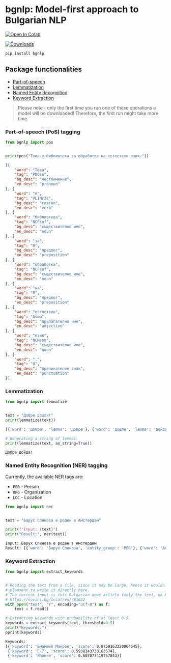 # **bgnlp**: Model-first approach to Bulgarian NLP
<a href="https://colab.research.google.com/drive/1etvcxad0f754pjSdjremDftq16o_oMTh?usp=sharing"><img src="https://camo.githubusercontent.com/84f0493939e0c4de4e6dbe113251b4bfb5353e57134ffd9fcab6b8714514d4d1/68747470733a2f2f636f6c61622e72657365617263682e676f6f676c652e636f6d2f6173736574732f636f6c61622d62616467652e737667" alt="Open In Colab" data-canonical-src="https://colab.research.google.com/assets/colab-badge.svg" style="max-width: 100%;"></a>

[![Downloads](https://static.pepy.tech/personalized-badge/bgnlp?period=total&units=international_system&left_color=grey&right_color=blue&left_text=pip%20downloads)](https://pypi.org/project/bgnlp/)

```sh
pip install bgnlp
```

## Package functionalities
- [Part-of-speech](#pos)
- [Lemmatization](#lemma)
- [Named Entity Recognition](#ner)
- [Keyword Extraction](#keywords)

> Please note - only the first time you run one of these operations a model will be downloaded! Therefore, the first run might take more time.


<a id="pos"></a>

### Part-of-speech (PoS) tagging

```python
from bgnlp import pos


print(pos("Това е библиотека за обработка на естествен език."))
```

```json
[{
    "word": "Това",
    "tag": "PDOsn",
    "bg_desc": "местоимение",
    "en_desc": "pronoun"
}, {
    "word": "е",
    "tag": "VLINr3s",
    "bg_desc": "глагол",
    "en_desc": "verb"
}, {
    "word": "библиотека",
    "tag": "NCFsof",
    "bg_desc": "съществително име",
    "en_desc": "noun"
}, {
    "word": "за",
    "tag": "R",
    "bg_desc": "предлог",
    "en_desc": "preposition"
}, {
    "word": "обработка",
    "tag": "NCFsof",
    "bg_desc": "съществително име",
    "en_desc": "noun"
}, {
    "word": "на",
    "tag": "R",
    "bg_desc": "предлог",
    "en_desc": "preposition"
}, {
    "word": "естествен",
    "tag": "Asmo",
    "bg_desc": "прилагателно име",
    "en_desc": "adjective"
}, {
    "word": "език",
    "tag": "NCMsom",
    "bg_desc": "съществително име",
    "en_desc": "noun"
}, {
    "word": ".",
    "tag": "U",
    "bg_desc": "препинателен знак",
    "en_desc": "punctuation"
}]
```

<a id="lemma"></a>

### Lemmatization

```python
from bgnlp import lemmatize


text = "Добре дошли!"
print(lemmatize(text))
```

```bash
[{'word': 'Добре', 'lemma': 'Добре'}, {'word': 'дошли', 'lemma': 'дойда'}, {'word': '!', 'lemma': '!'}]
```

```python
# Generating a string of lemmas.
print(lemmatize(text, as_string=True))
```

```bash
Добре дойда!
```

<a id="ner"></a>

### Named Entity Recognition (NER) tagging

Currently, the available NER tags are:
- `PER` - Person
- `ORG` - Organization
- `LOC` - Location

```python
from bgnlp import ner


text = "Барух Спиноза е роден в Амстердам"

print(f"Input: {text}")
print("Result:", ner(text))
```

```bash
Input: Барух Спиноза е роден в Амстердам
Result: [{'word': 'Барух Спиноза', 'entity_group': 'PER'}, {'word': 'Амстердам', 'entity_group': 'LOC'}]
```


<a id="keywords"></a>

### Keyword Extraction
```python
from bgnlp import extract_keywords


# Reading the text from a file, since it may be large, hence it wouldn't be 
# pleasant to write it directly here.
# The current input is this Bulgarian news article (only the text, no HTML!):
# https://novini.bg/sviat/eu/781622
with open("text", "r", encoding="utf-8") as f:
    text = f.read()

# Extracting keywords with probability of at least 0.5.
keywords = extract_keywords(text, threshold=0.5)
print("Keywords:")
pprint(keywords)
```
```bash
Keywords:
[{'keyword': 'Еманюел Макрон', 'score': 0.8759163320064545},
 {'keyword': 'Г-7', 'score': 0.5938143730163574},
 {'keyword': 'Япония', 'score': 0.607077419757843}]
```
